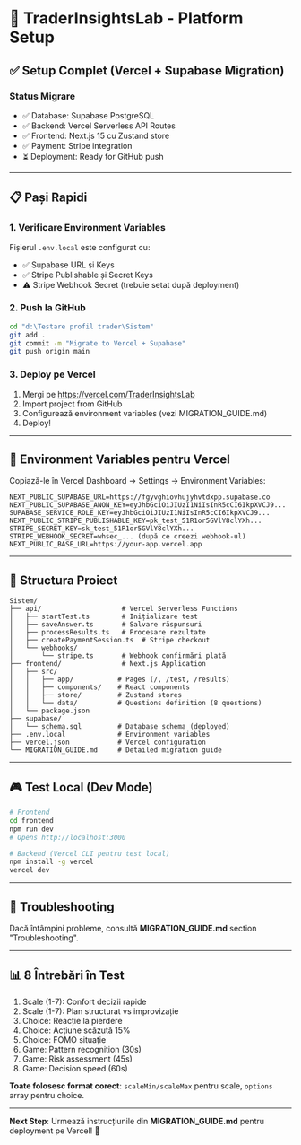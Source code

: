 # 🎯 TraderInsightsLab - Platform Setup

## ✅ Setup Complet (Vercel + Supabase Migration)

### Status Migrare
- ✅ Database: Supabase PostgreSQL
- ✅ Backend: Vercel Serverless API Routes
- ✅ Frontend: Next.js 15 cu Zustand store
- ✅ Payment: Stripe integration
- ⏳ Deployment: Ready for GitHub push

---

## 📋 Pași Rapidi

### 1. Verificare Environment Variables

Fișierul `.env.local` este configurat cu:
- ✅ Supabase URL și Keys
- ✅ Stripe Publishable și Secret Keys
- ⚠️ Stripe Webhook Secret (trebuie setat după deployment)

### 2. Push la GitHub

```bash
cd "d:\Testare profil trader\Sistem"
git add .
git commit -m "Migrate to Vercel + Supabase"
git push origin main
```

### 3. Deploy pe Vercel

1. Mergi pe https://vercel.com/TraderInsightsLab
2. Import project from GitHub
3. Configurează environment variables (vezi MIGRATION_GUIDE.md)
4. Deploy!

---

## 🔑 Environment Variables pentru Vercel

Copiază-le în Vercel Dashboard → Settings → Environment Variables:

```
NEXT_PUBLIC_SUPABASE_URL=https://fgyvghiovhujyhvtdxpp.supabase.co
NEXT_PUBLIC_SUPABASE_ANON_KEY=eyJhbGciOiJIUzI1NiIsInR5cCI6IkpXVCJ9...
SUPABASE_SERVICE_ROLE_KEY=eyJhbGciOiJIUzI1NiIsInR5cCI6IkpXVCJ9...
NEXT_PUBLIC_STRIPE_PUBLISHABLE_KEY=pk_test_51R1or5GVlY8clYXh...
STRIPE_SECRET_KEY=sk_test_51R1or5GVlY8clYXh...
STRIPE_WEBHOOK_SECRET=whsec_... (după ce creezi webhook-ul)
NEXT_PUBLIC_BASE_URL=https://your-app.vercel.app
```

---

## 📂 Structura Proiect

```
Sistem/
├── api/                    # Vercel Serverless Functions
│   ├── startTest.ts        # Inițializare test
│   ├── saveAnswer.ts       # Salvare răspunsuri
│   ├── processResults.ts   # Procesare rezultate
│   ├── createPaymentSession.ts  # Stripe checkout
│   └── webhooks/
│       └── stripe.ts       # Webhook confirmări plată
├── frontend/               # Next.js Application
│   ├── src/
│   │   ├── app/           # Pages (/, /test, /results)
│   │   ├── components/    # React components
│   │   ├── store/         # Zustand stores
│   │   └── data/          # Questions definition (8 questions)
│   └── package.json
├── supabase/
│   └── schema.sql         # Database schema (deployed)
├── .env.local             # Environment variables
├── vercel.json            # Vercel configuration
└── MIGRATION_GUIDE.md     # Detailed migration guide
```

---

## 🎮 Test Local (Dev Mode)

```bash
# Frontend
cd frontend
npm run dev
# Opens http://localhost:3000

# Backend (Vercel CLI pentru test local)
npm install -g vercel
vercel dev
```

---

## 🐛 Troubleshooting

Dacă întâmpini probleme, consultă **MIGRATION_GUIDE.md** section "Troubleshooting".

---

## 📊 8 Întrebări în Test

1. Scale (1-7): Confort decizii rapide
2. Scale (1-7): Plan structurat vs improvizație
3. Choice: Reacție la pierdere
4. Choice: Acțiune scăzută 15%
5. Choice: FOMO situație
6. Game: Pattern recognition (30s)
7. Game: Risk assessment (45s)
8. Game: Decision speed (60s)

**Toate folosesc format corect**: `scaleMin/scaleMax` pentru scale, `options` array pentru choice.

---

**Next Step**: Urmează instrucțiunile din **MIGRATION_GUIDE.md** pentru deployment pe Vercel! 🚀
